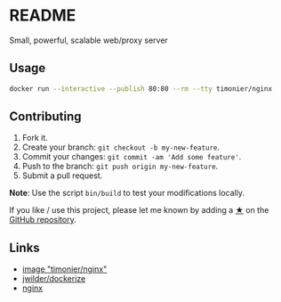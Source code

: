# README

Small, powerful, scalable web/proxy server

## Usage

```sh
docker run --interactive --publish 80:80 --rm --tty timonier/nginx
```

## Contributing

1. Fork it.
2. Create your branch: `git checkout -b my-new-feature`.
3. Commit your changes: `git commit -am 'Add some feature'`.
4. Push to the branch: `git push origin my-new-feature`.
5. Submit a pull request.

__Note__: Use the script `bin/build` to test your modifications locally.

If you like / use this project, please let me known by adding a [★](https://help.github.com/articles/about-stars/) on the [GitHub repository](https://github.com/timonier/nginx).

## Links

* [image "timonier/nginx"](https://hub.docker.com/r/timonier/nginx/)
* [jwilder/dockerize](https://github.com/jwilder/dockerize)
* [nginx](https://nginx.org/)
